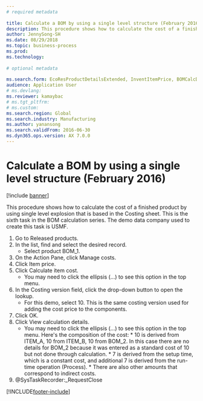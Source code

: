 ```yaml
--- 
# required metadata 
 
title: Calculate a BOM by using a single level structure (February 2016)
description: This procedure shows how to calculate the cost of a finished product by using single level explosion that is based in the Costing sheet. 
author: JennySong-SH
ms.date: 08/29/2018
ms.topic: business-process 
ms.prod:  
ms.technology:  
 
# optional metadata 
 
ms.search.form: EcoResProductDetailsExtended, InventItemPrice, BOMCalcDialog   
audience: Application User 
# ms.devlang:  
ms.reviewer: kamaybac
# ms.tgt_pltfrm:  
# ms.custom:  
ms.search.region: Global
ms.search.industry: Manufacturing
ms.author: yanansong
ms.search.validFrom: 2016-06-30 
ms.dyn365.ops.version: AX 7.0.0 
---
```

# Calculate a BOM by using a single level structure (February 2016)

[!include [banner](../../includes/banner.md)]

This procedure shows how to calculate the cost of a finished product by using single level explosion that is based in the Costing sheet. This is the sixth task in the BOM calculation series. The demo data company used to create this task is USMF.

1. Go to Released products.
2. In the list, find and select the desired record.
    * Select product BOM_1.  
3. On the Action Pane, click Manage costs.
4. Click Item price.
5. Click Calculate item cost.
    * You may need to click the ellipsis (...) to see this option in the top menu.  
6. In the Costing version field, click the drop-down button to open the lookup.
    * For this demo, select 10. This is the same costing version used for adding the cost price to the components.  
7. Click OK.
8. Click View calculation details.
    * You may need to click the ellipsis (...) to see this option in the top menu.    Here's the composition of the cost:  *    10 is derived from ITEM_A, 10 from ITEM_B, 10 from BOM_2. In this case there are no details for BOM_2 because it was entered as a standard cost of 10 but not done through calculation.  *    7 is derived from the setup time, which is a constant cost, and additional 7 is derived from the run-time operation (Process).  *    There are also other amounts that correspond to indirect costs.  
9. @SysTaskRecorder:_RequestClose



[!INCLUDE[footer-include](../../../includes/footer-banner.md)]